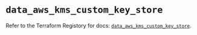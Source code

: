 # `data_aws_kms_custom_key_store`

Refer to the Terraform Registory for docs: [`data_aws_kms_custom_key_store`](https://www.terraform.io/docs/providers/aws/d/kms_custom_key_store).
